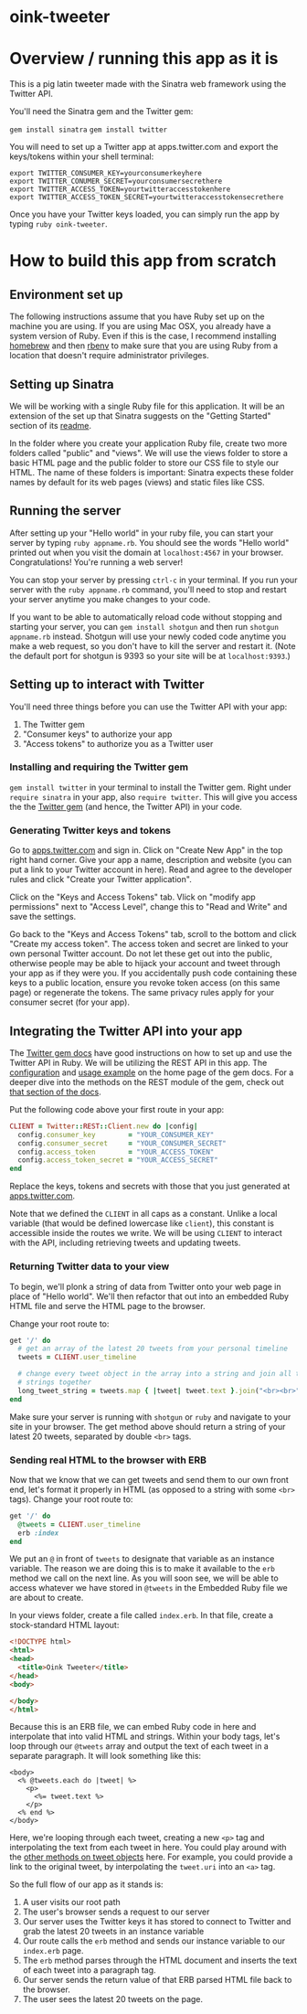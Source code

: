 oink-tweeter
============

# Overview / running this app as it is
This is a pig latin tweeter made with the Sinatra web framework using the Twitter API.

You'll need the Sinatra gem and the Twitter gem:

`gem install sinatra`
`gem install twitter`

You will need to set up a Twitter app at apps.twitter.com and export the keys/tokens within your shell terminal:

```
export TWITTER_CONSUMER_KEY=yourconsumerkeyhere
export TWITTER_CONUMER_SECRET=yourconsumersecrethere
export TWITTER_ACCESS_TOKEN=yourtwitteraccesstokenhere
export TWITTER_ACCESS_TOKEN_SECRET=yourtwitteraccesstokensecrethere
```

Once you have your Twitter keys loaded, you can simply run the app by typing `ruby oink-tweeter`.

# How to build this app from scratch

## Environment set up
The following instructions assume that you have Ruby set up on the machine you are using. If you are using Mac OSX, you already have a system version of Ruby. Even if this is the case, I recommend installing [homebrew](http://brew.sh/#install) and then [rbenv](https://github.com/sstephenson/rbenv#homebrew-on-mac-os-x) to make sure that you are using Ruby from a location that doesn't require administrator privileges.

## Setting up Sinatra
We will be working with a single Ruby file for this application. It will be an extension of the set up that Sinatra suggests on the "Getting Started" section of its [readme](http://www.sinatrarb.com/intro.html).

In the folder where you create your application Ruby file, create two more folders called "public" and "views". We will use the views folder to store a basic HTML page and the public folder to store our CSS file to style our HTML. The name of these folders is important: Sinatra expects these folder names by default for its web pages (views) and static files like CSS.

## Running the server

After setting up your "Hello world" in your ruby file, you can start your server by typing `ruby appname.rb`. You should see the words "Hello world" printed out when you visit the domain at `localhost:4567` in your browser. Congratulations! You're running a web server!

You can stop your server by pressing `ctrl-c` in your terminal. If you run your server with the `ruby appname.rb` command, you'll need to stop and restart your server anytime you make changes to your code.

If you want to be able to automatically reload code without stopping and starting your server, you can `gem install shotgun` and then run `shotgun appname.rb` instead. Shotgun will use your newly coded code anytime you make a web request, so you don't have to kill the server and restart it. (Note the default port for shotgun is 9393 so your site will be at `localhost:9393`.)

## Setting up to interact with Twitter
You'll need three things before you can use the Twitter API with your app:
  1. The Twitter gem
  2. "Consumer keys" to authorize your app
  3. "Access tokens" to authorize you as a Twitter user

### Installing and requiring the Twitter gem
`gem install twitter` in your terminal to install the Twitter gem. Right under `require sinatra` in your app, also `require twitter`. This will give you access the the [Twitter gem](http://rdoc.info/gems/twitter) (and hence, the Twitter API) in your code.

### Generating Twitter keys and tokens

Go to [apps.twitter.com](apps.twitter.com) and sign in. Click on "Create New App" in the top right hand corner. Give your app a name, description and website (you can put a link to your Twitter account in here). Read and agree to the developer rules and click "Create your Twitter application".

Click on the "Keys and Access Tokens" tab. Vlick on "modify app permissions" next to "Access Level", change this to "Read and Write" and save the settings.

Go back to the "Keys and Access Tokens" tab, scroll to the bottom and click "Create my access token". The access token and secret are linked to your own personal Twitter account. Do not let these get out into the public, otherwise people may be able to hijack your account and tweet through your app as if they were you. If you accidentally push code containing these keys to a public location, ensure you revoke token access (on this same page) or regenerate the tokens. The same privacy rules apply for your consumer secret (for your app).

## Integrating the Twitter API into your app
The [Twitter gem docs](http://rdoc.info/gems/twitter) have good instructions on how to set up and use the Twitter API in Ruby. We will be utilizing the REST API in this app. The [configuration](http://rdoc.info/gems/twitter#Configuration0) and [usage example](http://rdoc.info/gems/twitter#Usage_Examples) on the home page of the gem docs. For a deeper dive into the methods on the REST module of the gem, check out [that section of the docs](http://rdoc.info/gems/twitter/Twitter/REST/Client).

Put the following code above your first route in your app:

```ruby
CLIENT = Twitter::REST::Client.new do |config|
  config.consumer_key        = "YOUR_CONSUMER_KEY"
  config.consumer_secret     = "YOUR_CONSUMER_SECRET"
  config.access_token        = "YOUR_ACCESS_TOKEN"
  config.access_token_secret = "YOUR_ACCESS_SECRET"
end
```

Replace the keys, tokens and secrets with those that you just generated at [apps.twitter.com](apps.twitter.com).

Note that we defined the `CLIENT` in all caps as a constant. Unlike a local variable (that would be defined lowercase like `client`), this constant is accessible inside the routes we write. We will be using `CLIENT` to interact with the API, including retrieving tweets and updating tweets.

### Returning Twitter data to your view
To begin, we'll plonk a string of data from Twitter onto your web page in place of "Hello world". We'll then refactor that out into an embedded Ruby HTML file and serve the HTML page to the browser.

Change your root route to:

```ruby
get '/' do
  # get an array of the latest 20 tweets from your personal timeline
  tweets = CLIENT.user_timeline

  # change every tweet object in the array into a string and join all the
  # strings together
  long_tweet_string = tweets.map { |tweet| tweet.text }.join("<br><br>")
end
```

Make sure your server is running with `shotgun` or `ruby` and navigate to your site in your browser. The get method above should return a string of your latest 20 tweets, separated by double `<br>` tags.

### Sending real HTML to the browser with ERB
Now that we know that we can get tweets and send them to our own front end, let's format it properly in HTML (as opposed to a string with some `<br>` tags). Change your root route to:
```ruby
get '/' do
  @tweets = CLIENT.user_timeline
  erb :index
end
```

We put an `@` in front of `tweets` to designate that variable as an instance variable. The reason we are doing this is to make it available to the `erb` method we call on the next line. As you will soon see, we will be able to access whatever we have stored in `@tweets` in the Embedded Ruby file we are about to create.

In your views folder, create a file called `index.erb`. In that file, create a stock-standard HTML layout:

```html
<!DOCTYPE html>
<html>
<head>
  <title>Oink Tweeter</title>
</head>
<body>

</body>
</html>
```

Because this is an ERB file, we can embed Ruby code in here and interpolate that into valid HTML and strings. Within your body tags, let's loop through our `@tweets` array and output the text of each tweet in a separate paragraph. It will look something like this:

```erb
<body>
  <% @tweets.each do |tweet| %>
    <p>
      <%= tweet.text %>
    </p>
  <% end %>
</body>
```

Here, we're looping through each tweet, creating a new `<p>` tag and interpolating the text from each tweet in here. You could play around with the [other methods on tweet objects](http://www.rubydoc.info/gems/twitter/Twitter/Tweet) here. For example, you could provide a link to the original tweet, by interpolating the `tweet.uri` into an `<a>` tag.

So the full flow of our app as it stands is:

  1. A user visits our root path
  2. The user's browser sends a request to our server
  3. Our server uses the Twitter keys it has stored to connect to Twitter and grab the latest 20 tweets in an instance variable
  4. Our route calls the `erb` method and sends our instance variable to our `index.erb` page.
  5. The `erb` method parses through the HTML document and inserts the text of each tweet into a paragraph tag.
  6. Our server sends the return value of that ERB parsed HTML file back to the browser.
  7. The user sees the latest 20 tweets on the page.

